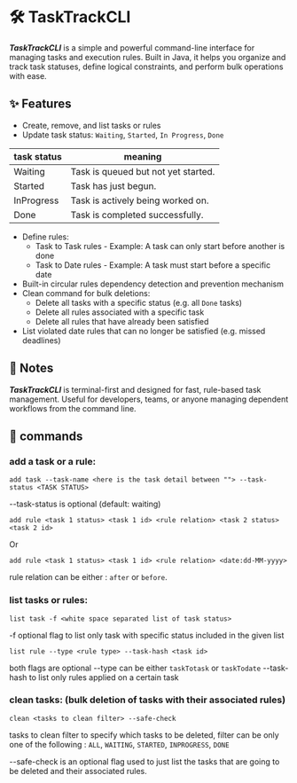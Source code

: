 # 🛠️ **TaskTrackCLI**

***TaskTrackCLI*** is a simple and powerful command-line interface for managing tasks and execution rules. Built in Java, it helps you organize and track task statuses, define logical constraints, and perform bulk operations with ease.

## ✨ Features

- Create, remove, and list tasks or rules
- Update task status: `Waiting`, `Started`, `In Progress`, `Done`

| task status | meaning |
|-------------|----|
| Waiting     | Task is queued but not yet started. |
| Started     | Task has just begun. |
| InProgress  | Task is actively being worked on. |
| Done        | Task is completed successfully. |

- Define rules:
    - Task to Task rules - Example: A task can only start before another is done
    - Task to Date rules - Example: A task must start before a specific date
- Built-in circular rules dependency detection and prevention mechanism
- Clean command for bulk deletions:
    - Delete all tasks with a specific status (e.g. all `Done` tasks)
    - Delete all rules associated with a specific task
    - Delete all rules that have already been satisfied
- List violated date rules that can no longer be satisfied (e.g. missed deadlines)


## 📌 Notes

***TaskTrackCLI*** is terminal-first and designed for fast, rule-based task management. Useful for developers, teams, or anyone managing dependent workflows from the command line.


## 📜 commands
### add a task or a rule: 
```
add task --task-name <here is the task detail between ""> --task-status <TASK STATUS>
```
--task-status is optional (default: waiting)

```
add rule <task 1 status> <task 1 id> <rule relation> <task 2 status> <task 2 id>
```
Or
```
add rule <task 1 status> <task 1 id> <rule relation> <date:dd-MM-yyyy>
```

rule relation can be either : `after` or `before`.

### list tasks or rules: 
```
list task -f <white space separated list of task status>
```
-f optional flag to list only task with specific status included in the given list

```
list rule --type <rule type> --task-hash <task id>
```
both flags are optional
--type can be either `taskTotask` or `taskTodate`
--task-hash to list only rules applied on a certain task

### clean tasks: (bulk deletion of tasks with their associated rules)
```
clean <tasks to clean filter> --safe-check
```
tasks to clean filter to specify which tasks to be deleted, filter can be only one of the following :
`ALL`, `WAITING`, `STARTED`, `INPROGRESS`, `DONE`

--safe-check is an optional flag used to just list the tasks that are going to be deleted and their associated rules.

